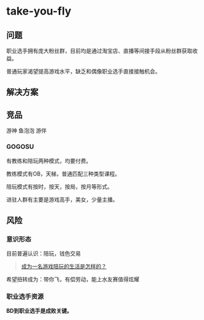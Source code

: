 # take-you-fly

## 问题
职业选手拥有庞大粉丝群，目前均是通过淘宝店、直播等间接手段从粉丝群获取收益。

普通玩家渴望提高游戏水平，缺乏和偶像职业选手直接接触机会。

## 解决方案


## 竞品
游神
鱼泡泡
游伴

### GOGOSU
有教练和陪玩两种模式，均要付费。

教练模式有OB，天梯，普通匹配三种类型课程。

陪玩模式有按时，按天，按局，按月等形式。

进驻人群有主要是游戏高手，美女，少量主播。

## 风险
### 意识形态
目前普遍认识：陪玩，钱色交易
>[成为一名游戏陪玩的生活是怎样的？](https://www.zhihu.com/question/49881871)

希望扭转成为：带你飞，有偿劳动，能上水友赛值得炫耀

### 职业选手资源
**BD到职业选手是成败关键。**


